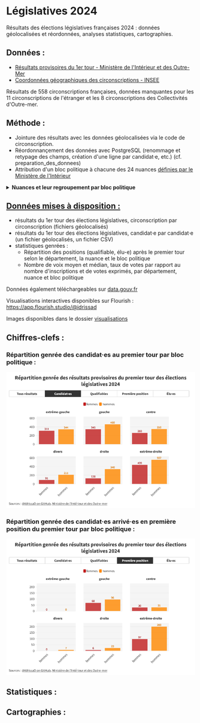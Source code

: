# Législatives 2024

Résultats des élections législatives françaises 2024 : données géolocalisées et réordonnées, analyses statistiques, cartographies.

## Données :

- [Résultats provisoires du 1er tour - Ministère de l'Intérieur et des Outre-Mer](https://www.data.gouv.fr/fr/datasets/elections-legislatives-des-30-juin-et-7-juillet-2024-resultats-provisoires-du-1er-tour/)
- [Coordonnées géographiques des circonscriptions - INSEE](https://www.insee.fr/fr/statistiques/6441661?sommaire=6436478)

Résultats de 558 circonscriptions françaises, données manquantes pour les 11 circonscriptions de l'étranger et les 8 circonscriptions des Collectivités d'Outre-mer.

## Méthode :

- Jointure des résultats avec les données géolocalisées via le code de circonscription.
- Réordonnançement des données avec PostgreSQL (renommage et retypage des champs, création d'une ligne par candidat·e, etc.) (cf. preparation_des_donnees)
- Attribution d'un bloc politique à chacune des 24 nuances [définies par le Ministère de l'Intérieur](https://www.resultats-elections.interieur.gouv.fr/legislatives2024/referentiel.html)

<details>
  <summary><b>Nuances et leur regroupement par bloc politique</b></summary>
  
    | Nuance définie par le Ministère de l'Intérieur et de l'Outre-mer | Bloc politique de rattachement défini subjectivement par mes soins |
    | ---------------------------------------------------------------- | ------------------------------------------------------------------ |
    | EXG                                                              | extrême-gauche                                                     |
    | UG                                                               | gauche                                                             |
    | FI                                                               | gauche                                                             |
    | ECO                                                              | gauche                                                             |
    | SOC                                                              | gauche                                                             |
    | DVG                                                              | gauche                                                             |
    | COM                                                              | gauche                                                             |
    | VEC                                                              | gauche                                                             |
    | RDG                                                              | gauche                                                             |
    | REN                                                              | centre                                                             |
    | ENS                                                              | centre                                                             |
    | MDM                                                              | centre                                                             |
    | HOR                                                              | centre                                                             |
    | DVC                                                              | centre                                                             |
    | UDI                                                              | centre                                                             |
    | LR                                                               | droite                                                             |
    | DVD                                                              | droite                                                             |
    | DSV                                                              | extrême-droite                                                     |
    | RN                                                               | extrême-droite                                                     |
    | REC                                                              | extrême-droite                                                     |
    | UXD                                                              | extrême-droite                                                     |
    | EXD                                                              | extrême-droite                                                     |
    | DIV                                                              | divers                                                             |
    | REG                                                              | divers                                                             |
    
</details>

## [Données mises à disposition :](donnees_produites/)

- résultats du 1er tour des élections législatives, circonscription par circonscription (fichiers géolocalisés)
- résultats du 1er tour des élections législatives, candidat·e par candidat·e (un fichier géolocalisés, un fichier CSV)
- statistiques genrées :
  - Répartition des positions (qualifiable, élu-e) après le premier tour selon le département, la nuance et le bloc politique
  - Nombre de voix moyen et médian, taux de votes par rapport au nombre d'inscriptions et de votes exprimés, par département, nuance et bloc politique

Données également téléchargeables sur [data.gouv.fr](https://www.data.gouv.fr/fr/datasets/resultats-provisoires-des-elections-legislatives-francaises-2024-donnees-geolocalisees/)

Visualisations interactives disponibles sur Flourish : https://app.flourish.studio/@idrissad

Images disponibles dans le dossier [visualisations](/visualisations)

## Chiffres-clefs :

### Répartition genrée des candidat·es au premier tour par bloc politique :
![Répartition genrée des candidat·es par bloc politique](/visualisations/Répartition%20genrée%20par%20bloc%20politique%20-%20candidat-es.png)

### Répartition genrée des candidat·es arrivé·es en première position du premier tour par bloc politique :
![Répartition genrée des candidat·es arrivé·es en première position du premier tour par bloc politique](/visualisations/Répartition%20genrée%20par%20bloc%20politique%20-%20première%20position.png)


## Statistiques :

<div class="flourish-embed flourish-chart" data-src="visualisation/18623753"><script src="https://public.flourish.studio/resources/embed.js"></script></div>

## Cartographies :
